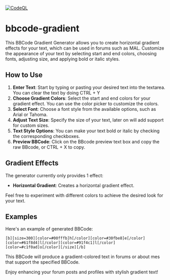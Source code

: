[![CodeQL](https://github.com/Sethispr/bbcode-gradient/actions/workflows/codeql.yml/badge.svg)](https://github.com/Sethispr/bbcode-gradient/actions/workflows/codeql.yml)
# bbcode-gradient
This BBCode Gradient Generator allows you to create horizontal gradient effects for your text, which can be used in forums such as MAL. Customize the appearance of your text by selecting start and end colors, choosing fonts, adjusting size, and applying bold or italic styles.

## How to Use
1. **Enter Text**: Start by typing or pasting your desired text into the textarea. You can clear the text by doing CTRL + Y
2. **Choose Gradient Colors**: Select the start and end colors for your gradient effect. You can use the color picker to customize the colors.
3. **Select Font**: Choose a font style from the available options, such as Arial or Tahoma.
4. **Adjust Text Size**: Specify the size of your text, later on will add support for custom sizes.
5. **Text Style Options**: You can make your text bold or italic by checking the corresponding checkboxes.
6. **Preview BBCode**: Click on the BBcode preview text box and copy the raw BBcode, or CTRL + X to copy.

## Gradient Effects
The generator currently only provides 1 effect:

- **Horizontal Gradient**: Creates a horizontal gradient effect.

Feel free to experiment with different colors to achieve the desired look for your text.

## Examples
Here's an example of generated BBCode:
```bbcode
[b][size=300][color=#00fffb]h[/color][color=#30fbe8]e[/color][color=#61f8d4]l[/color][color=#91f4c1]l[/color][color=#c1f0ad]o[/color][/size][/b]
```
This BBCode will produce a gradient-colored text in forums or about mes that support the specified BBCode.

Enjoy enhancing your forum posts and profiles with stylish gradient text!
